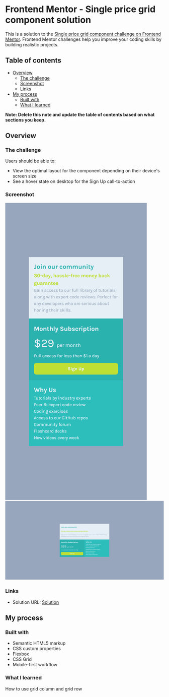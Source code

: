 # Frontend Mentor - Single price grid component solution

This is a solution to the [Single price grid component challenge on Frontend Mentor](https://www.frontendmentor.io/challenges/single-price-grid-component-5ce41129d0ff452fec5abbbc). Frontend Mentor challenges help you improve your coding skills by building realistic projects.

## Table of contents

- [Overview](#overview)
  - [The challenge](#the-challenge)
  - [Screenshot](#screenshot)
  - [Links](#links)
- [My process](#my-process)
  - [Built with](#built-with)
  - [What I learned](#what-i-learned)

**Note: Delete this note and update the table of contents based on what sections you keep.**

## Overview

### The challenge

Users should be able to:

- View the optimal layout for the component depending on their device's screen size
- See a hover state on desktop for the Sign Up call-to-action

### Screenshot

![Mobile](./public/mobile.png)
![Desktop](./public/desktop.png)

### Links

- Solution URL: [Solution](https://piojosistematico.github.io/fem-single-price-grid-component-master/)

## My process

### Built with

- Semantic HTML5 markup
- CSS custom properties
- Flexbox
- CSS Grid
- Mobile-first workflow

### What I learned

How to use grid column and grid row
